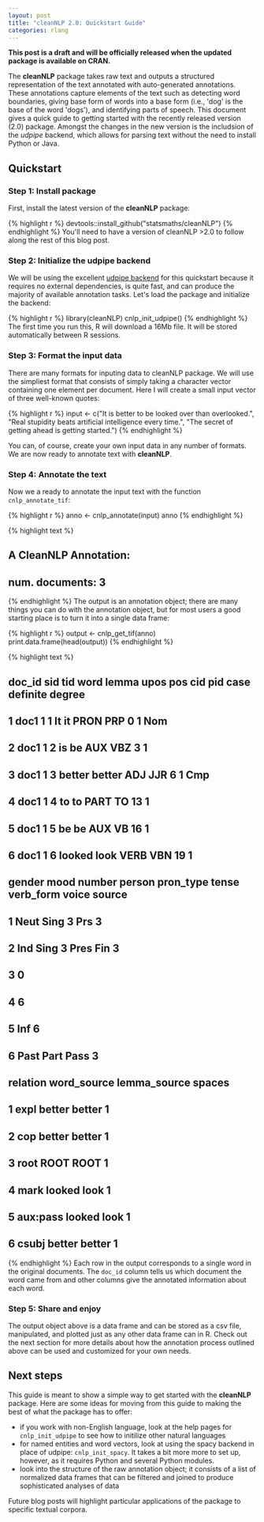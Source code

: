 ```yaml
---
layout: post
title: "cleanNLP 2.0: Quickstart Guide"
categories: rlang
---
```




**This post is a draft and will be officially released when
the updated package is available on CRAN.**

The **cleanNLP** package takes raw text and outputs a structured
representation of the text annotated with auto-generated annotations.
These annotations capture elements of the text such as detecting word
boundaries, giving base form of words into a base form (i.e., 'dog' is
the base of the word 'dogs'), and identifying parts of speech. This
document gives a quick guide to getting started with the recently
released version (2.0) package. Amongst the changes in the new version
is the includsion of the *udpipe* backend, which allows for parsing
text without the need to install Python or Java.

## Quickstart

### Step 1: Install package

First, install the latest version of the **cleanNLP** package:

{% highlight r %}
devtools::install_github("statsmaths/cleanNLP")
{% endhighlight %}
You'll need to have a version of cleanNLP >2.0 to follow along
the rest of this blog post.

### Step 2: Initialize the udpipe backend

We will be using the excellent [udpipe backend](https://cran.r-project.org/web/packages/udpipe/index.html)
for this quickstart because it requires no external dependencies, is
quite fast, and can produce the majority of available annotation
tasks. Let's load the package and initialize the backend:

{% highlight r %}
library(cleanNLP)
cnlp_init_udpipe()
{% endhighlight %}
The first time you run this, R will download a 16Mb file. It will
be stored automatically between R sessions.

### Step 3: Format the input data

There are many formats for inputing data to cleanNLP package. We
will use the simpliest format that consists of simply taking a
character vector containing one element per document. Here I will
create a small input vector of three well-known quotes:


{% highlight r %}
input <- c("It is better to be looked over than overlooked.",
           "Real stupidity beats artificial intelligence every time.",
           "The secret of getting ahead is getting started.")
{% endhighlight %}

You can, of course, create your own input data in any number of
formats. We are now ready to annotate text with **cleanNLP**.

### Step 4: Annotate the text

Now we a ready to annotate the input text with the function `cnlp_annotate_tif`:

{% highlight r %}
anno <- cnlp_annotate(input)
anno
{% endhighlight %}



{% highlight text %}
##
## A CleanNLP Annotation:
##   num. documents: 3
{% endhighlight %}
The output is an annotation object; there are many things you can do with the
annotation object, but for most users a good starting place is to turn it into
a single data frame:

{% highlight r %}
output <- cnlp_get_tif(anno)
print.data.frame(head(output))
{% endhighlight %}



{% highlight text %}
##   doc_id sid tid   word  lemma upos pos cid pid case definite degree
## 1   doc1   1   1     It     it PRON PRP   0   1  Nom     <NA>   <NA>
## 2   doc1   1   2     is     be  AUX VBZ   3   1 <NA>     <NA>   <NA>
## 3   doc1   1   3 better better  ADJ JJR   6   1 <NA>     <NA>    Cmp
## 4   doc1   1   4     to     to PART  TO  13   1 <NA>     <NA>   <NA>
## 5   doc1   1   5     be     be  AUX  VB  16   1 <NA>     <NA>   <NA>
## 6   doc1   1   6 looked   look VERB VBN  19   1 <NA>     <NA>   <NA>
##   gender mood number person pron_type tense verb_form voice source
## 1   Neut <NA>   Sing      3       Prs  <NA>      <NA>  <NA>      3
## 2   <NA>  Ind   Sing      3      <NA>  Pres       Fin  <NA>      3
## 3   <NA> <NA>   <NA>   <NA>      <NA>  <NA>      <NA>  <NA>      0
## 4   <NA> <NA>   <NA>   <NA>      <NA>  <NA>      <NA>  <NA>      6
## 5   <NA> <NA>   <NA>   <NA>      <NA>  <NA>       Inf  <NA>      6
## 6   <NA> <NA>   <NA>   <NA>      <NA>  Past      Part  Pass      3
##   relation word_source lemma_source spaces
## 1     expl      better       better      1
## 2      cop      better       better      1
## 3     root        ROOT         ROOT      1
## 4     mark      looked         look      1
## 5 aux:pass      looked         look      1
## 6    csubj      better       better      1
{% endhighlight %}
Each row in the output corresponds to a single word in the original
documents. The `doc_id` column tells us which document the word came
from and other columns give the annotated information about each word.

### Step 5: Share and enjoy

The output object above is a data frame and can be stored as a csv file,
manipulated, and plotted just as any other data frame can in R. Check out
the next section for more details about how the annotation process outlined
above can be used and customized for your own needs.

## Next steps

This guide is meant to show a simple way to get started with the **cleanNLP**
package. Here are some ideas for moving from this guide to making the best
of what the package has to offer:

- if you work with non-English language, look at the help pages
for `cnlp_init_udpipe` to see how to initilize other natural languages
- for named entities and word vectors, look at using the spacy backend
in place of udpipe: `cnlp_init_spacy`. It takes a bit more more to set
up, however, as it requires Python and several Python modules.
- look into the structure of the raw annotation object; it consists of a
list of normalized data frames that can be filtered and joined to produce
sophisticated analyses of data

Future blog posts will highlight particular applications of the package
to specific textual corpora.




